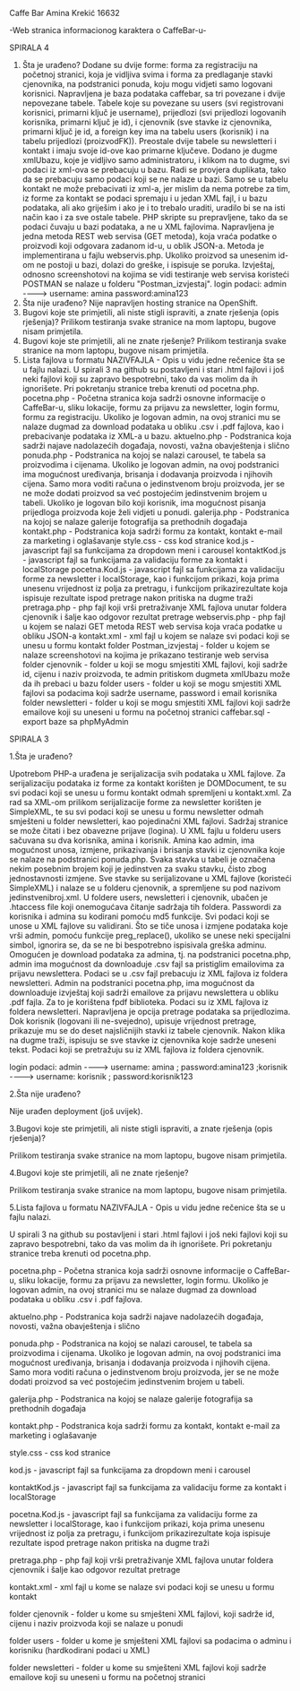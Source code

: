Caffe Bar
Amina Krekić 16632

-Web stranica informacionog karaktera o CaffeBar-u-

SPIRALA 4

1. Šta je urađeno?
Dodane su dvije forme: forma za registraciju na početnoj stranici, koja je vidljiva svima i forma za predlaganje stavki cjenovnika, na podstranici ponuda, koju mogu vidjeti samo logovani korisnici. 
Napravljena je baza podataka caffebar, sa tri povezane  i dvije nepovezane tabele. Tabele koje su povezane su users (svi registrovani korisnici, primarni ključ je username), prijedlozi (svi prijedlozi logovanih korisnika, primarni ključ je id), i cjenovnik (sve stavke iz cjenovnika, primarni ključ je id, a foreign key ima na tabelu users (korisnik) i na tabelu prijedlozi (proizvodFK)). Preostale dvije tabele su newsletteri i kontakt i imaju svoje id-ove kao primarne ključeve. 
Dodano je dugme xmlUbazu, koje je vidljivo samo administratoru, i klikom na to dugme, svi podaci iz xml-ova se prebacuju u bazu. Radi se provjera duplikata, tako da se prebacuju samo podaci koji se ne nalaze u bazi. Samo se u tabelu kontakt ne može prebacivati iz xml-a, jer mislim da nema potrebe za tim, iz forme za kontakt se podaci spremaju i u jedan XML fajl, i u bazu podataka, ali ako griješim i ako je i to trebalo uraditi, uradilo bi se na isti način kao i za sve ostale tabele.
PHP skripte su prepravljene, tako da se podaci čuvaju u bazi podataka, a ne u XML fajlovima. 
Napravljena je jedna metoda REST web servisa (GET metoda), koja vraća podatke o proizvodi koji odgovara zadanom id-u, u oblik JSON-a. Metoda je implementirana u fajlu webservis.php. Ukoliko proizvod sa unesenim id-om ne postoji u bazi, dolazi do greške, i ispisuje se poruka. 
Izvještaj, odnosno screenshotovi na kojima se vidi testiranje web servisa koristeći POSTMAN se nalaze u folderu "Postman_izvjestaj". 
login podaci: 
admin ----> username: amina
		password:amina123
2. Šta nije urađeno?
Nije napravljen hosting stranice na OpenShift.
3. Bugovi koje ste primjetili, ali niste stigli ispraviti, a znate rješenja (opis rješenja)?
Prilikom testiranja svake stranice na mom laptopu, bugove nisam primjetila.
4. Bugovi koje ste primjetili, ali ne znate rješenje?
Prilikom testiranja svake stranice na mom laptopu, bugove nisam primjetila.
5. Lista fajlova u formatu NAZIVFAJLA - Opis u vidu jedne rečenice šta se u fajlu nalazi.
U spirali 3 na github su postavljeni i stari .html fajlovi i još neki fajlovi koji su zapravo bespotrebni, tako da vas molim da ih ignorišete. Pri pokretanju stranice treba krenuti od pocetna.php.
pocetna.php - Početna stranica koja sadrži osnovne informacije o CaffeBar-u, sliku lokacije, formu za prijavu za newsletter, login formu, formu za registraciju. Ukoliko je logovan admin, na ovoj stranici mu se nalaze dugmad za download podataka u obliku .csv i .pdf fajlova, kao i prebacivanje podataka iz XML-a u bazu.
aktuelno.php - Podstranica koja sadrži najave nadolazećih događaja, novosti, važna obavještenja i slično
ponuda.php - Podstranica na kojoj se nalazi carousel, te tabela sa proizvodima i cijenama. Ukoliko je logovan admin, na ovoj podstranici ima mogućnost uređivanja, brisanja i dodavanja proizvoda i njihovih cijena. Samo mora voditi računa o jedinstvenom broju proizvoda, jer se ne može dodati proizvod sa već postojećim jedinstvenim brojem u tabeli. Ukoliko je logovan bilo koji korisnik, ima mogućnost pisanja prijedloga proizvoda koje želi vidjeti u ponudi. 
galerija.php - Podstranica na kojoj se nalaze galerije fotografija sa prethodnih događaja
kontakt.php - Podstranica koja sadrži formu za kontakt, kontakt e-mail za marketing i oglašavanje
style.css - css kod stranice
kod.js - javascript fajl sa funkcijama za dropdown meni i carousel
kontaktKod.js - javascript fajl sa funkcijama za validaciju forme za kontakt i localStorage
pocetna.Kod.js - javascript fajl sa funkcijama za validaciju forme za newsletter i localStorage, kao i funkcijom prikazi, koja prima unesenu vrijednost iz polja za pretragu, i funkcijom prikazirezultate koja ispisuje rezultate ispod pretrage nakon pritiska na dugme traži
pretraga.php - php fajl koji vrši pretraživanje XML fajlova unutar foldera cjenovnik i šalje kao odgovor rezultat pretrage
webservis.php - php fajl u kojem se nalazi GET metoda REST web servisa koja vraća podatke u obliku JSON-a
kontakt.xml - xml fajl u kojem se nalaze svi podaci koji se unesu u formu kontakt
folder Postman_izvjestaj - folder u kojem se nalaze screenshotovi na kojima je prikazano testiranje web servisa
folder cjenovnik - folder u koji se mogu smjestiti XML fajlovi, koji sadrže id, cijenu i naziv proizvoda, te admin pritiskom dugmeta xmlUbazu može da ih prebaci u bazu 
folder users - folder u koji se mogu smjestiti XML fajlovi sa podacima koji sadrže username, password i email korisnika 
folder newsletteri - folder u koji se mogu smjestiti XML fajlovi koji sadrže emailove koji su uneseni u formu na početnoj stranici 
caffebar.sql -  export baze sa phpMyAdmin


SPIRALA 3

1.Šta je urađeno?

Upotrebom PHP-a urađena je serijalizacija svih podataka u XML fajlove. Za serijalizaciju podataka iz forme za kontakt korišten je DOMDocument, te su svi podaci koji se unesu u formu kontakt odmah spremljeni u kontakt.xml. Za rad sa XML-om prilikom serijalizacije forme za newsletter korišten je SimpleXML, te su svi podaci koji se unesu u formu newsletter odmah smješteni u folder newsletteri, kao pojedinačni XML fajlovi. 
Sadržaj stranice se može čitati i bez obavezne prijave (logina). U XML fajlu u folderu users sačuvana su dva korisnika, amina i korisnik. Amina kao admin, ima mogućnost unosa, izmjene, prikazivanja i brisanja stavki iz cjenovnika koje se nalaze na podstranici ponuda.php. Svaka stavka u tabeli je označena nekim posebnim brojem koji je jedinstven za svaku stavku, čisto zbog jednostavnosti izmjene. Sve stavke su serijalizovane u XML fajlove (koristeći SimpleXML) i nalaze se u folderu cjenovnik, a spremljene su pod nazivom jedinstvenibroj.xml. U foldere users, newsletteri i cjenovnik, ubačen je .htaccess file koji onemogućava čitanje sadržaja tih foldera. Passwordi za korisnika i admina su kodirani pomoću md5 funkcije. 
Svi podaci koji se unose u XML fajlove su validirani. Što se tiče unosa i izmjene podataka koje vrši admin, pomoću funkcije preg_replace(), ukoliko se unese neki specijalni simbol, ignorira se, da se ne bi bespotrebno ispisivala greška adminu.
Omogućen je download podataka za admina, tj. na podstranici pocetna.php, admin ima mogućnost da downloaduje .csv fajl sa pristiglim emailovima za prijavu newslettera. Podaci se u .csv fajl prebacuju iz XML fajlova iz foldera newsletteri. 
Admin na podstranici pocetna.php, ima mogućnost da downloaduje izvještaj koji sadrži emailove za prijavu newslettera u obliku .pdf fajla. Za to je korištena fpdf biblioteka. Podaci su iz XML fajlova iz foldera newsletteri. 
Napravljena je opcija pretrage podataka sa prijedlozima. Dok korisnik (logovani ili ne-svejedno), upisuje vrijednost pretrage, prikazuje mu se do deset najsličnijih stavki iz tabele cjenovnik.  Nakon klika na dugme traži, ispisuju se sve stavke iz cjenovnika koje sadrže uneseni tekst. Podaci koji se pretražuju su iz XML fajlova iz foldera cjenovnik.

login podaci: 
admin ----> username: amina  ;
		password:amina123
  ;korisnik ----> username: korisnik  ;
		password:korisnik123
		
2.Šta nije urađeno?

Nije urađen deployment (još uvijek).

3.Bugovi koje ste primjetili, ali niste stigli ispraviti, a znate rješenja (opis rješenja)?

Prilikom testiranja svake stranice na mom laptopu, bugove nisam primjetila.

4.Bugovi koje ste primjetili, ali ne znate rješenje?

Prilikom testiranja svake stranice na mom laptopu, bugove nisam primjetila.

5.Lista fajlova u formatu NAZIVFAJLA - Opis u vidu jedne rečenice šta se u fajlu nalazi.

U spirali 3 na github su postavljeni i stari .html fajlovi i još neki fajlovi koji su zapravo bespotrebni, tako da vas molim da ih ignorišete. Pri pokretanju stranice treba krenuti od pocetna.php.

pocetna.php - Početna stranica koja sadrži osnovne informacije o CaffeBar-u, sliku lokacije, formu za prijavu za newsletter, login formu. Ukoliko je logovan admin, na ovoj stranici mu se nalaze dugmad za download podataka u obliku .csv i .pdf fajlova.

aktuelno.php - Podstranica koja sadrži najave nadolazećih događaja, novosti, važna obavještenja i slično

ponuda.php - Podstranica na kojoj se nalazi carousel, te tabela sa proizvodima i cijenama. Ukoliko je logovan admin, na ovoj podstranici ima mogućnost uređivanja, brisanja i dodavanja proizvoda i njihovih cijena. Samo mora voditi računa o jedinstvenom broju proizvoda, jer se ne može dodati proizvod sa već postojećim jedinstvenim brojem u tabeli.  

galerija.php - Podstranica na kojoj se nalaze galerije fotografija sa prethodnih događaja

kontakt.php - Podstranica koja sadrži formu za kontakt, kontakt e-mail za marketing i oglašavanje

style.css - css kod stranice

kod.js - javascript fajl sa funkcijama za dropdown meni i carousel

kontaktKod.js - javascript fajl sa funkcijama za validaciju forme za kontakt i localStorage

pocetna.Kod.js - javascript fajl sa funkcijama za validaciju forme za newsletter i localStorage, kao i funkcijom prikazi, koja prima unesenu vrijednost iz polja za pretragu, i funkcijom prikazirezultate koja ispisuje rezultate ispod pretrage nakon pritiska na dugme traži

pretraga.php - php fajl koji vrši pretraživanje XML fajlova unutar foldera cjenovnik i šalje kao odgovor rezultat pretrage

kontakt.xml - xml fajl u kome se nalaze svi podaci koji se unesu u formu kontakt

folder cjenovnik - folder u kome su smješteni XML fajlovi, koji sadrže id, cijenu i naziv proizvoda koji se nalaze u ponudi

folder users - folder u kome je smješteni XML fajlovi sa podacima o adminu i korisniku (hardkodirani podaci u XML)

folder newsletteri - folder u kome su smješteni XML fajlovi koji sadrže emailove koji su uneseni u formu na početnoj stranici 
